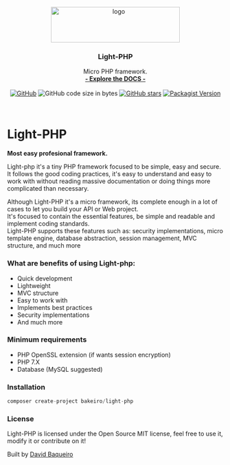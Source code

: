 <p align="center">

  <a href="https://bakeiro.github.io/Light-PHP-documentation/">
    <img src="https://github.com/bakeiro/Light-PHP/blob/7c5e7aa0993bdb48a17bdbe19d780826648794c6/src/view/www/src/images/logo.png" alt="logo" width=300 height=83>
  </a>
  <h3 align="center">Light-PHP</h3>
  <p align="center">
    Micro PHP framework.
    <br>
    <a href="https://bakeiro.github.io/Light-PHP-documentation/"><strong>- Explore the DOCS -</strong></a>
    <br><br>
<a href="https://github.com/bakeiro/Light-PHP/blob/master/LICENSE.md"><img alt="GitHub" src="https://img.shields.io/github/license/bakeiro/light-PHP"></a>
<img alt="GitHub code size in bytes" src="https://img.shields.io/github/languages/code-size/bakeiro/light-php">
<a href="https://github.com/bakeiro/Light-PHP/stargazers"><img alt="GitHub stars" src="https://img.shields.io/github/stars/bakeiro/Light-PHP"></a>
<a href="https://packagist.org/packages/bakeiro/light-php"><img alt="Packagist Version" src="https://img.shields.io/packagist/v/bakeiro/light-php?color=green"></a>

  </p>
</p>
<br>

# Light-PHP

**Most easy profesional framework.**

Light-php it's a tiny PHP framework focused to be simple, easy and secure. It follows the good coding practices, it's easy to understand and easy to work with without reading massive documentation or doing things more complicated than necessary.

Although Light-PHP it's a micro framework, its complete enough in a lot of cases to let you build your API or Web project.  
It's focused to contain the essential features, be simple and readable and implement coding standards.  
Light-PHP supports these features such as: security implementations, micro template engine, database abstraction, session management, MVC structure, and much more

### What are benefits of using Light-php:

- Quick development
- Lightweight
- MVC structure
- Easy to work with
- Implements best practices
- Security implementations
- And much more

### Minimum requirements

- PHP OpenSSL extension (if wants session encryption)
- PHP 7.X
- Database (MySQL suggested)

### Installation

```php
composer create-project bakeiro/light-php
```

### License

Light-PHP is licensed under the Open Source MIT license, feel free to use it, modify it or contribute on it!</p>
Built by [David Baqueiro](https://davidbaqueiro.com)
